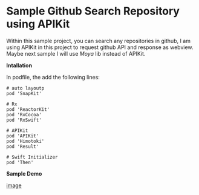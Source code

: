 # Sample Github Search Repository using APIKit

Within this sample project, you can search any repositories in github, I am using APIKit in this project to request github API and response as webview. Maybe next sample I will use *Moya* lib instead of APIKit. 

**Intallation**

In podfile, the add the following lines:
    
```
# auto layoutp
pod 'SnapKit'

# Rx
pod 'ReactorKit'
pod 'RxCocoa'
pod 'RxSwift'

# APIKit
pod 'APIKit'
pod 'Himotoki'
pod 'Result'
 
# Swift Initializer
pod 'Then'

```
**Sample Demo**

[image](https://camo.qiitausercontent.com/3812dbc59bbe5f2386b18e8dd380d984dc08dde0/68747470733a2f2f71696974612d696d6167652d73746f72652e73332e616d617a6f6e6177732e636f6d2f302f3237393536322f38653266663661622d636665352d663432622d393766622d3764373965613236363035312e676966)

